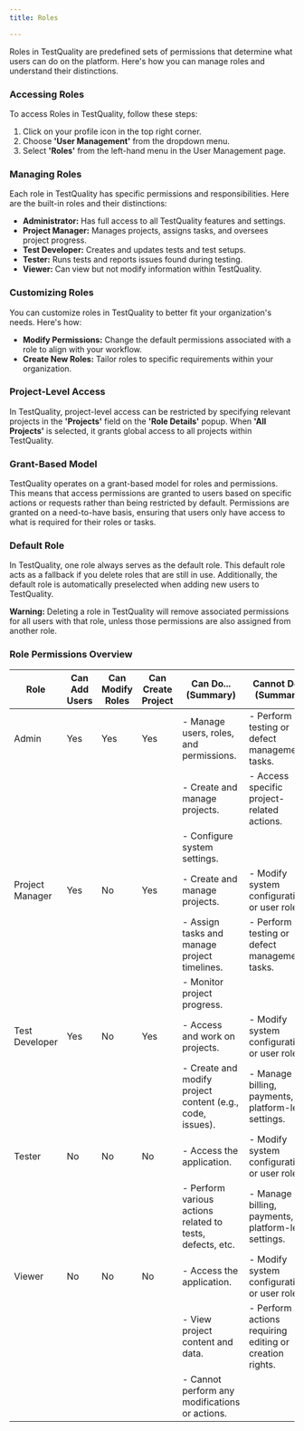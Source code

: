 ```yaml
---
title: Roles

---
```


Roles in TestQuality are predefined sets of permissions that determine what users can do on the platform. Here's how you can manage roles and understand their distinctions.

### Accessing Roles

To access Roles in TestQuality, follow these steps:

1. Click on your profile icon in the top right corner.
2. Choose **'User Management'** from the dropdown menu.
3. Select **'Roles'**  from the left-hand menu in the User Management page.

### Managing Roles

Each role in TestQuality has specific permissions and responsibilities. Here are the built-in roles and their distinctions:

- **Administrator:** Has full access to all TestQuality features and settings.
- **Project Manager:** Manages projects, assigns tasks, and oversees project progress.
- **Test Developer:** Creates and updates tests and test setups.
- **Tester:** Runs tests and reports issues found during testing.
- **Viewer:** Can view but not modify information within TestQuality.

### Customizing Roles

You can customize roles in TestQuality to better fit your organization's needs. Here's how:

- **Modify Permissions:** Change the default permissions associated with a role to align with your workflow.
- **Create New Roles:** Tailor roles to specific requirements within your organization.

### Project-Level Access

In TestQuality, project-level access can be restricted by specifying relevant projects in the **'Projects'** field on the **'Role Details'** popup. When **'All Projects'** is selected, it grants global access to all projects within TestQuality.

### Grant-Based Model

TestQuality operates on a grant-based model for roles and permissions. This means that access permissions are granted to users based on specific actions or requests rather than being restricted by default. Permissions are granted on a need-to-have basis, ensuring that users only have access to what is required for their roles or tasks.

### Default Role

In TestQuality, one role always serves as the default role. This default role acts as a fallback if you delete roles that are still in use. Additionally, the default role is automatically preselected when adding new users to TestQuality.

**Warning:** Deleting a role in TestQuality will remove associated permissions for all users with that role, unless those permissions are also assigned from another role.

### Role Permissions Overview

| Role             | Can Add Users | Can Modify Roles | Can Create Project | Can Do... (Summary)                                     | Cannot Do... (Summary)                                  |
|------------------|---------------|------------------|--------------------|---------------------------------------------------------|--------------------------------------------------------|
| Admin            | Yes           | Yes              | Yes                | - Manage users, roles, and permissions.                  | - Perform testing or defect management tasks.           |
|                  |               |                  |                    | - Create and manage projects.                             | - Access specific project-related actions.              |
|                  |               |                  |                    | - Configure system settings.                              |                                                        |
| Project Manager  | Yes           | No               | Yes                | - Create and manage projects.                             | - Modify system configurations or user roles.           |
|                  |               |                  |                    | - Assign tasks and manage project timelines.              | - Perform testing or defect management tasks.          |
|                  |               |                  |                    | - Monitor project progress.                               |                                                        |
| Test Developer   | Yes           | No               | Yes                | - Access and work on projects.                            | - Modify system configurations or user roles.           |
|                  |               |                  |                    | - Create and modify project content (e.g., code, issues). | - Manage billing, payments, or platform-level settings.|
| Tester           | No            | No               | No                 | - Access the application.                                 | - Modify system configurations or user roles.           |
|                  |               |                  |                    | - Perform various actions related to tests, defects, etc. | - Manage billing, payments, or platform-level settings.|
| Viewer           | No            | No               | No                 | - Access the application.                                 | - Modify system configurations or user roles.           |
|                  |               |                  |                    | - View project content and data.                          | - Perform actions requiring editing or creation rights. |
|                  |               |                  |                    | - Cannot perform any modifications or actions.            |                                                        |
